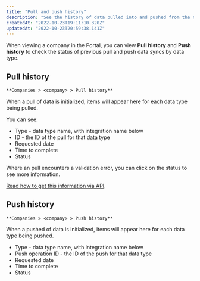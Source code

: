 ```yaml
---
title: "Pull and push history"
description: "See the history of data pulled into and pushed from the Codat system"
createdAt: "2022-10-23T19:11:10.320Z"
updatedAt: "2022-10-23T20:59:38.141Z"
---
```


When viewing a company in the Portal, you can view **Pull history** and **Push history** to check the status of previous pull and push data syncs by data type.

## Pull history

`**Companies > <company> > Pull history**`

When a pull of data is initialized, items will appear here for each data type being pulled.

You can see:

- Type - data type name, with integration name below
- ID - the ID of the pull for that data type
- Requested date
- Time to complete
- Status

Where an pull encounters a validation error, you can click on the status to see more information.

[Read how to get this information via API](/codat-api#/operations/get-companies-companyId).

## Push history

`**Companies > <company> > Push history**`

When a pushed of data is initialized, items will appear here for each data type being pushed.

- Type - data type name, with integration name below
- Push operation ID - the ID of the push for that data type
- Requested date
- Time to complete
- Status
